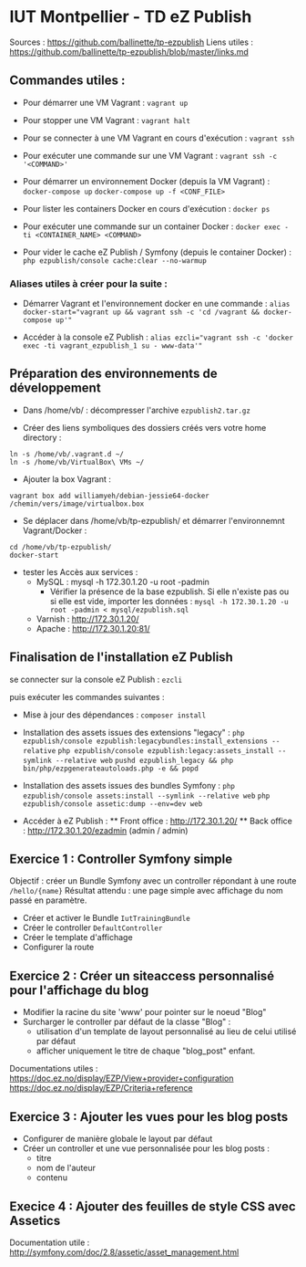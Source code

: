 # IUT Montpellier - TD eZ Publish

Sources : https://github.com/ballinette/tp-ezpublish
Liens utiles : https://github.com/ballinette/tp-ezpublish/blob/master/links.md

## Commandes utiles :

* Pour démarrer une VM Vagrant :
`vagrant up`

* Pour stopper une VM Vagrant :
`vagrant halt`

* Pour se connecter à une VM Vagrant en cours d'exécution :
`vagrant ssh`

* Pour exécuter une commande sur une VM Vagrant :
`vagrant ssh -c '<COMMAND>'`

* Pour démarrer un environnement Docker (depuis la VM Vagrant) :
`docker-compose up`
`docker-compose up -f <CONF_FILE>`

* Pour lister les containers Docker en cours d'exécution :
`docker ps`

* Pour exécuter une commande sur un container Docker :
`docker exec -ti <CONTAINER_NAME> <COMMAND>`

* Pour vider le cache eZ Publish / Symfony (depuis le container Docker) :
`php ezpublish/console cache:clear --no-warmup`

### Aliases utiles à créer pour la suite :

* Démarrer Vagrant et l'environnement docker en une commande :
`alias docker-start="vagrant up && vagrant ssh -c 'cd /vagrant && docker-compose up'"`

* Accéder à la console eZ Publish :
`alias ezcli="vagrant ssh -c 'docker exec -ti vagrant_ezpublish_1 su - www-data'"`

## Préparation des environnements de développement

* Dans /home/vb/ : décompresser l'archive `ezpublish2.tar.gz`

* Créer des liens symboliques des dossiers créés vers votre home directory :
```
ln -s /home/vb/.vagrant.d ~/
ln -s /home/vb/VirtualBox\ VMs ~/
```

* Ajouter la box Vagrant :
```
vagrant box add williamyeh/debian-jessie64-docker /chemin/vers/image/virtualbox.box
```

* Se déplacer dans /home/vb/tp-ezpublish/ et démarrer l'environnemnt Vagrant/Docker :
```
cd /home/vb/tp-ezpublish/
docker-start
```

* tester les Accès aux services :
  * MySQL : mysql -h 172.30.1.20 -u root -padmin
    * Vérifier la présence de la base ezpublish. Si elle n'existe pas ou si elle est vide, importer les données : `mysql -h 172.30.1.20 -u root -padmin < mysql/ezpublish.sql`
  * Varnish : http://172.30.1.20/
  * Apache : http://172.30.1.20:81/

## Finalisation de l'installation eZ Publish

se connecter sur la console eZ Publish :
`ezcli`

puis exécuter les commandes suivantes :

* Mise à jour des dépendances :
`composer install`

* Installation des assets issues des extensions "legacy" :
`php ezpublish/console ezpublish:legacybundles:install_extensions --relative`
`php ezpublish/console ezpublish:legacy:assets_install --symlink --relative web`
`pushd ezpublish_legacy && php bin/php/ezpgenerateautoloads.php -e && popd`

* Installation des assets issues des bundles Symfony :
`php ezpublish/console assets:install --symlink --relative web`
`php ezpublish/console assetic:dump --env=dev web`

* Accéder à eZ Publish :
** Front office : http://172.30.1.20/
** Back office : http://172.30.1.20/ezadmin (admin / admin)

## Exercice 1 : Controller Symfony simple

Objectif : créer un Bundle Symfony avec un controller répondant à une route `/hello/{name}`
Résultat attendu : une page simple avec affichage du nom passé en paramètre.
* Créer et activer le Bundle `IutTrainingBundle`
* Créer le controller `DefaultController`
* Créer le template d'affichage
* Configurer la route

## Exercice 2 : Créer un siteaccess personnalisé pour l'affichage du blog

* Modifier la racine du site 'www' pour pointer sur le noeud "Blog"
* Surcharger le controller par défaut de la classe "Blog" :
  * utilisation d'un template de layout personnalisé au lieu de celui utilisé par défaut
  * afficher uniquement le titre de chaque "blog_post" enfant.

Documentations utiles :
https://doc.ez.no/display/EZP/View+provider+configuration
https://doc.ez.no/display/EZP/Criteria+reference

## Exercice 3 : Ajouter les vues pour les blog posts

* Configurer de manière globale le layout par défaut
* Créer un controller et une vue personnalisée pour les blog posts :
  * titre
  * nom de l'auteur
  * contenu

## Execice 4 : Ajouter des feuilles de style CSS avec Assetics

Documentation utile :
http://symfony.com/doc/2.8/assetic/asset_management.html


